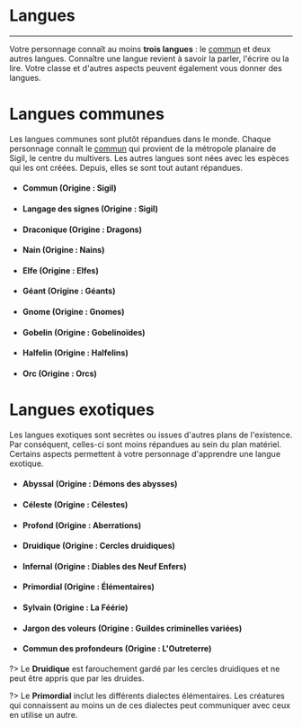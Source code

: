 # Langues <!-- {docsify-ignore} -->

---

Votre personnage connaît au moins **trois langues** : le [commun](#commun) et deux autres langues. Connaître une langue revient à savoir la parler, l'écrire ou la lire. Votre classe et d'autres aspects peuvent également vous donner des langues.

# Langues communes

Les langues communes sont plutôt répandues dans le monde. Chaque personnage connaît le [commun](#commun) qui provient de la métropole planaire de Sigil, le centre du multivers. Les autres langues sont nées avec les espèces qui les ont créées. Depuis, elles se sont tout autant répandues.

- #### **Commun** (Origine : Sigil) <!-- {docsify-ignore} -->
- #### **Langage des signes** (Origine : Sigil) <!-- {docsify-ignore} -->
- #### **Draconique** (Origine : Dragons) <!-- {docsify-ignore} -->
- #### **Nain** (Origine : Nains) <!-- {docsify-ignore} -->
- #### **Elfe** (Origine : Elfes) <!-- {docsify-ignore} -->
- #### **Géant** (Origine : Géants) <!-- {docsify-ignore} -->
- #### **Gnome** (Origine : Gnomes) <!-- {docsify-ignore} -->
- #### **Gobelin** (Origine : Gobelinoïdes) <!-- {docsify-ignore} -->
- #### **Halfelin** (Origine : Halfelins) <!-- {docsify-ignore} -->
- #### **Orc** (Origine : Orcs) <!-- {docsify-ignore} -->

# Langues exotiques

Les langues exotiques sont secrètes ou issues d'autres plans de l'existence. Par conséquent, celles-ci sont moins répandues au sein du plan matériel. Certains aspects permettent à votre personnage d'apprendre une langue exotique.

- #### **Abyssal** (Origine : Démons des abysses) <!-- {docsify-ignore} -->
- #### **Céleste** (Origine : Célestes) <!-- {docsify-ignore} -->
- #### **Profond** (Origine : Aberrations) <!-- {docsify-ignore} -->
- #### **Druidique** (Origine : Cercles druidiques) <!-- {docsify-ignore} -->
- #### **Infernal** (Origine : Diables des Neuf Enfers) <!-- {docsify-ignore} -->
- #### **Primordial** (Origine : Élémentaires) <!-- {docsify-ignore} -->
- #### **Sylvain** (Origine : La Féérie) <!-- {docsify-ignore} -->
- #### **Jargon des voleurs** (Origine : Guildes criminelles variées) <!-- {docsify-ignore} -->
- #### **Commun des profondeurs** (Origine : L'Outreterre) <!-- {docsify-ignore} -->

?> Le **Druidique** est farouchement gardé par les cercles druidiques et ne peut être appris que par les druides.

?> Le **Primordial** inclut les différents dialectes élémentaires. Les créatures qui connaissent au moins un de ces dialectes peut communiquer avec ceux en utilise un autre.